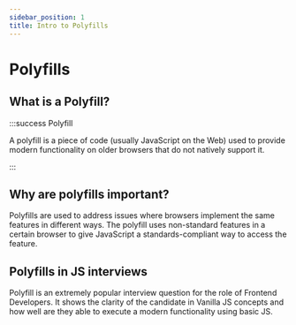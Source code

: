 ```yaml
---
sidebar_position: 1
title: Intro to Polyfills
---
```


# Polyfills

## What is a Polyfill?
:::success Polyfill

A polyfill is a piece of code (usually JavaScript on the Web) used to provide modern functionality on older browsers that do not natively support it.

:::

## Why are polyfills important?

Polyfills are used to address issues where browsers implement the same features in different ways. The polyfill uses non-standard features in a certain browser to give JavaScript a standards-compliant way to access the feature.

## Polyfills in JS interviews

Polyfill is an extremely popular interview question for the role of Frontend Developers. It shows the clarity of the candidate in Vanilla JS concepts and how well are they able to execute a modern functionality using basic JS.